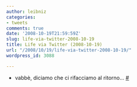 ```yaml
---
author: leibniz
categories:
- tweets
comments: true
date: '2008-10-19T21:59:59Z'
slug: life-via-twitter-2008-10-19
title: Life via Twitter (2008-10-19)
url: "/2008/10/19/life-via-twitter-2008-10-19/"
wordpress_id: 3088

---
```

* vabbè, diciamo che ci rifacciamo al ritorno... [#](http://twitter.com/leibniz/statuses/966564718)


